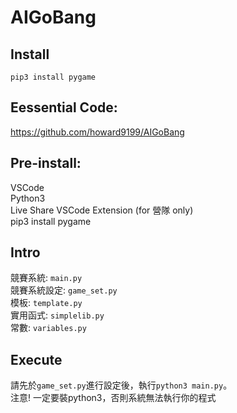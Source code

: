 # AIGoBang
## Install
```
pip3 install pygame
```
## Eessential Code:
https://github.com/howard9199/AIGoBang
## Pre-install:
VSCode  
Python3  
Live Share VSCode Extension (for 營隊 only)  
pip3 install pygame
## Intro
競賽系統: `main.py`  
競賽系統設定: `game_set.py`  
模板: `template.py`  
實用函式: `simplelib.py`  
常數: `variables.py`  
## Execute
請先於`game_set.py`進行設定後，執行`python3 main.py`。  
注意! 一定要裝python3，否則系統無法執行你的程式
